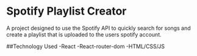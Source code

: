 # Spotify Playlist Creator

A project designed to use the Spotify API to quickly search for songs and create a playlist that is uploaded to the users spotify account.

##Technology Used
-React
-React-router-dom
-HTML/CSS/JS

